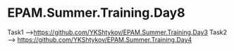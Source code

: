 # EPAM.Summer.Training.Day8

Task1 -->https://github.com/YKShtykov/EPAM.Summer.Training.Day3
Task2 --> https://github.com/YKShtykov/EPAM.Summer.Training.Day4
